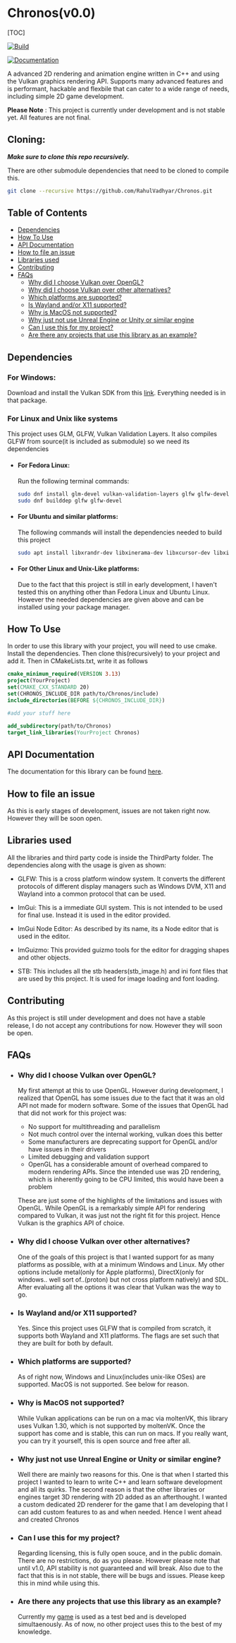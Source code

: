 # Chronos(v0.0)
[TOC]

[![Build](https://github.com/RahulVadhyar/Chronos/actions/workflows/buildAndTest.yml/badge.svg?branch=master)](https://github.com/RahulVadhyar/Chronos/actions/workflows/buildAndTest.yml)

[![Documentation](https://github.com/RahulVadhyar/Chronos/actions/workflows/pages/pages-build-deployment/badge.svg)](https://github.com/RahulVadhyar/Chronos/actions/workflows/pages/pages-build-deployment)

A advanced 2D rendering and animation engine written in C++ and using the Vulkan graphics rendering API.
Supports many advanced features and is performant, hackable and flexbile that can cater to a wide range of needs,
including simple 2D game development.

**Please Note** : This project is currently under development and is not stable yet. All features are not final.

## Cloning:
***Make sure to clone this repo recursively.***

There are other submodule dependencies that need to be cloned to compile this.
```bash
git clone --recursive https://github.com/RahulVadhyar/Chronos.git
```

## Table of Contents
+ [Dependencies](#dependencies)
+ [How To Use](#how-to-use)
+ [API Documentation](#api-documentation)
+ [How to file an issue](#how-to-file-an-issue)
+ [Libraries used](#libraries-used)
+ [Contributing](#contributing)
+ [FAQs](#faqs)
  + [Why did I choose Vulkan over OpenGL?](#why-did-i-choose-vulkan-over-opengl)
  + [Why did I choose Vulkan over other alternatives?](#why-did-i-choose-vulkan-over-other-alternatives)
  + [Which platforms are supported?](#which-platforms-are-supported)
  + [Is Wayland and/or X11 supported?](#is-wayland-and/or-x11-supported)
  + [Why is MacOS not supported?](#why-is-macos-not-supported)
  + [Why just not use Unreal Engine or Unity or similar engine](#why-not-just-use-unreal-engine-or-unity-or-similar-engine)
  + [Can I use this for my project?](#can-i-use-this-for-my-project)
  + [Are there any projects that use this library as an example?](#are-there-any-projects-that-use-this-library-as-an-example)

## Dependencies
### For Windows:
Download and install the Vulkan SDK from this [link](https://sdk.lunarg.com/sdk/download/latest/windows/vulkan-sdk.exe). Everything needed is in that package.

### For Linux and Unix like systems ###
This project uses GLM, GLFW, Vulkan Validation Layers. It also compiles GLFW from source(it is included as submodule) so we need its dependencies
+ #### For Fedora Linux: ####
  Run the following terminal commands:
  ```bash
  sudo dnf install glm-devel vulkan-validation-layers glfw glfw-devel
  sudo dnf builddep glfw glfw-devel
  ```

+ #### For Ubuntu and similar platforms: ####
  The following commands will install the dependencies needed to build this project
  ```bash
  sudo apt install libxrandr-dev libxinerama-dev libxcursor-dev libxi-dev libxext-dev libwayland-dev libxkbcommon-dev libvulkan-dev libglm-dev gcc-multilib g++-multilib libfreetype6-dev libglu1-mesa-dev freeglut3-dev mesa-common-dev
  ```
+ #### For Other Linux and Unix-Like platforms: ####
  Due to the fact that this project is still in early development, I haven't tested this on anything other than Fedora Linux and Ubuntu Linux.
However the needed dependencies are given above and can be installed using your package manager.
  

## How To Use ##
  In order to use this library with your project, you will need to use cmake. Install the dependencies. Then clone this(recursively) to your project and add it. Then in CMakeLists.txt, write it as follows
  ```cmake
  cmake_minimum_required(VERSION 3.13)
  project(YourProject)
  set(CMAKE_CXX_STANDARD 20)
  set(CHRONOS_INCLUDE_DIR path/to/Chronos/include)
  include_directories(BEFORE ${CHRONOS_INCLUDE_DIR})
  
  #add your stuff here
  
  add_subdirectory(path/to/Chronos)
  target_link_libraries(YourProject Chronos)
  ```
## API Documentation ##
The documentation for this library can be found [here](https://rahulvadhyar.github.io/Chronos/).

## How to file an issue ##
As this is early stages of development, issues are not taken right now. However they will be soon open.

## Libraries used ##
All the libraries and third party code is inside the ThirdParty folder.
The dependencies along with the usage is given as shown:
+ GLFW: This is a cross platform window system. It converts the different protocols of
  different display managers such as Windows DVM, X11 and Wayland into a common protocol
  that can be used.

+ ImGui: This is a immediate GUI system. This is not intended to be used for final use. Instead it is used in the editor provided. 

+ ImGui Node Editor: As described by its name, its a Node editor that is used in the editor.
+ ImGuizmo: This provided guizmo tools for the editor for dragging shapes and other objects.
+ STB: This includes all the stb headers(stb_image.h) and ini font files that are used by this project. It is used for image loading and font loading.

## Contributing ##
As this project is still under development and does not have a stable release, I do not accept any contributions for now. However they will soon be open.

## FAQs ##
* ### Why did I choose Vulkan over OpenGL? ###
  My first attempt at this to use OpenGL. However during development, I realized that
  OpenGL has some issues due to the fact that it was an old API not made for modern software.
  Some of the issues that OpenGL had that did not work for this project was:
  * No support for multithreading and parallelism
  * Not much control over the internal working, vulkan does this better
  * Some manufacturers are deprecating support for OpenGL and/or have issues in their drivers
  * Limited debugging and validation support
  * OpenGL has a considerable amount of overhead compared to modern rendering APIs. Since
    the intended use was 2D rendering, which is inherently going to be CPU limited, this would have
    been a problem

  These are just some of the highlights of the limitations and issues with OpenGL. While OpenGL is a remarkably simple
  API for rendering compared to Vulkan, it was just not the right fit for this project. Hence Vulkan is the graphics API of choice.
  
* ### Why did I choose Vulkan over other alternatives? ###
  One of the goals of this project is that I wanted support for as many platforms as possible, with at a minimum Windows and Linux.
  My other options include metal(only for Apple platforms), DirectX(only for windows.. well sort of..(proton) but not cross platform natively)
  and SDL. After evaluating all the options it was clear that Vulkan was the way to go.

* ### Is Wayland and/or X11 supported? ###
  Yes. Since this project uses GLFW that is compiled from scratch, it supports both Wayland and X11 platforms. The flags are set such that they are built for both by default.

* ### Which platforms are supported? ###
  As of right now, Windows and Linux(includes unix-like OSes) are supported. MacOS is not supported. See below for reason.

* ### Why is MacOS not supported? ###
  While Vulkan applications can be run on a mac via moltenVK, this library uses Vulkan 1.30, which is not supported by moltenVK. Once the support has come and is stable, this can run on macs. If you really want, you can try it yourself, this is open source and free after all.
  
* ### Why just not use Unreal Engine or Unity or similar engine? ###
  Well there are mainly two reasons for this. One is that when I started this project I wanted to learn to write C++ and learn software development
  and all its quirks. The second reason is that the other libraries or engines target 3D rendering with 2D added as an afterthought. I wanted a custom dedicated
  2D renderer for the game that I am developing that I can add custom features to as and when needed. Hence I went ahead and created Chronos

* ### Can I use this for my project? ###
  Regarding licensing, this is fully open souce, and in the public domain. There are no restrictions, do as you please. However please note that until v1.0, API stability is
  not guaranteed and will break. Also due to the fact that this is in not stable, there will be bugs and issues. Please keep this in mind while using this.

* ### Are there any projects that use this library as an example? ###
  Currently my [game](https://github.com/RahulVadhyar/StreetChase.git) is used as a test bed and is developed simultaenously. As of now, no other project uses this to the best of my knowledge.
